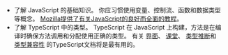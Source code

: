 - 了解 JavaScript 的基础知识。 你应习惯使用变量、控制流、函数和数据类型等概念。 [Mozilla提供了有关JavaScript的良好而全面的教程](https://developer.mozilla.org/docs/Web/JavaScript/Guide/Introduction)。
- 了解 TypeScript 中的类型。 TypeScript 在 JavaScript 上构建，方法是在编译时确保方法调用和分配使用正确的类型。 有关 [界面](https://www.typescriptlang.org/docs/handbook/interfaces.html)、 [课堂](https://www.typescriptlang.org/docs/handbook/classes.html)、 [类型推断](https://www.typescriptlang.org/docs/handbook/type-inference.html)和 [类型兼容性](https://www.typescriptlang.org/docs/handbook/type-compatibility.html) 的TypeScript文档将是最有用的。
